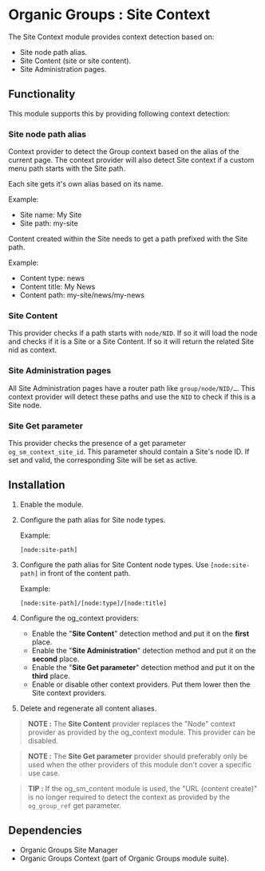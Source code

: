 # Organic Groups : Site Context
The Site Context module provides context detection based on:
* Site node path alias.
* Site Content (site or site content).
* Site Administration pages.


## Functionality
This module supports this by providing following context detection:

### Site node path alias
Context provider to detect the Group context based on the alias of the current
page. The context provider will also detect Site context if a custom menu path
starts with the Site path.

Each site gets it's own alias based on its name.

Example:
* Site name: My Site
* Site path: my-site

Content created within the Site needs to get a path prefixed with the Site path.

Example:
* Content type: news
* Content title: My News
* Content path: my-site/news/my-news


### Site Content
This provider checks if a path starts with `node/NID`. If so it will load the
node and checks if it is a Site or a Site Content. If so it will return the
related Site nid as context.


### Site Administration pages
All Site Administration pages have a router path like `group/node/NID/…`. This
context provider will detect these paths and use the `NID` to check if this is a
Site node.


### Site Get parameter
This provider checks the presence of a get parameter `og_sm_context_site_id`.
This parameter should contain a Site's node ID. If set and valid, the
corresponding Site will be set as active.


## Installation
1. Enable the module.
2. Configure the path alias for Site node types.

   Example:

   ```
   [node:site-path]
   ```

3. Configure the path alias for Site Content node types. Use `[node:site-path]` in
   front of the content path.

   Example:

   ```
   [node:site-path]/[node:type]/[node:title]
   ```

4. Configure the og_context providers:
   * Enable the "**Site Content**" detection method and put it on the **first**
     place.
   * Enable the "**Site Administration**" detection method and put it on the
     **second** place.
   * Enable the "**Site Get parameter**" detection method and put it on the
     **third** place.
   * Enable or disable other context providers. Put them lower then the Site
     context providers.

5. Delete and regenerate all content aliases.


> **NOTE :**
> The **Site Content** provider replaces the "Node" context provider as provided
> by the og_context module. This provider can be disabled.

> **NOTE :**
> The **Site Get parameter** provider should preferably only be used when
> the other providers of this module don't cover a specific use case.

> **TIP :**
> If the og_sm_content module is used, the "URL (content create)" is no longer
> required to detect the context as provided by the `og_group_ref` get
> parameter.



## Dependencies
* Organic Groups Site Manager
* Organic Groups Context (part of Organic Groups module suite).
